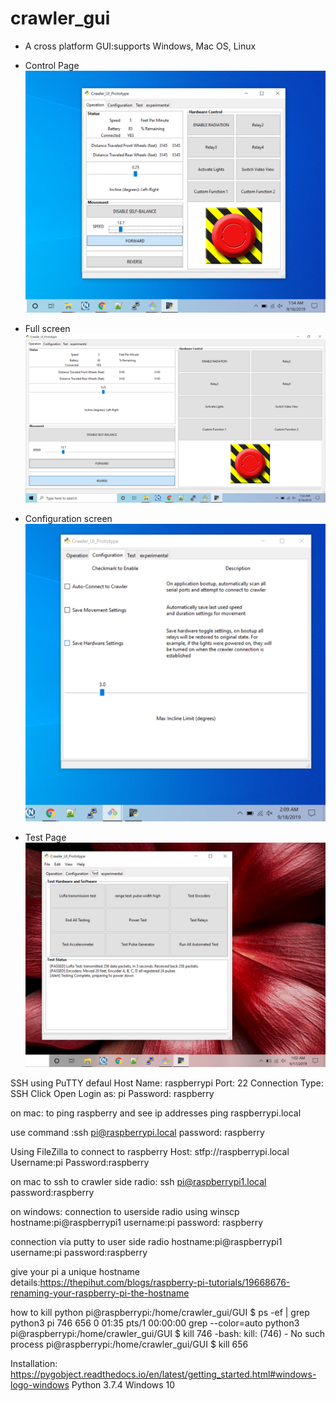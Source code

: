 # crawler_gui
* A cross platform GUI:supports Windows, Mac OS, Linux

* Control Page
![Control Page](https://github.com/mhouse1/crawler_gui/blob/master/Documentation/GUI_View1.PNG)

* Full screen
![Test Page](https://github.com/mhouse1/crawler_gui/blob/master/Documentation/GUI_View2.PNG)

* Configuration screen
![Test Page](https://github.com/mhouse1/crawler_gui/blob/master/Documentation/GUI_View3.PNG)


* Test Page
![Test Page](https://github.com/mhouse1/crawler_gui/blob/master/Documentation/GUI_View4.PNG)


SSH using PuTTY defaul
Host Name: raspberrypi
Port: 22
Connection Type: SSH
Click Open
Login as: pi
Password: raspberry


on mac:
to ping raspberry and see ip addresses
    ping raspberrypi.local

use command :ssh pi@raspberrypi.local
password: raspberry

Using FileZilla to connect to raspberry
Host: stfp://raspberrypi.local Username:pi Password:raspberry

on mac to ssh to crawler side radio: 
ssh pi@raspberrypi1.local
password:raspberry

on windows:
connection to userside radio using winscp
hostname:pi@raspberrypi1
username:pi
password: raspberry

connection via putty to user side radio
hostname:pi@raspberrypi1
username:pi
password:raspberry

give your pi a unique hostname
details:https://thepihut.com/blogs/raspberry-pi-tutorials/19668676-renaming-your-raspberry-pi-the-hostname

how to kill python
pi@raspberrypi:/home/crawler_gui/GUI $ ps -ef | grep python3
pi         746   656  0 01:35 pts/1    00:00:00 grep --color=auto python3
pi@raspberrypi:/home/crawler_gui/GUI $ kill 746
-bash: kill: (746) - No such process
pi@raspberrypi:/home/crawler_gui/GUI $ kill 656

Installation:
https://pygobject.readthedocs.io/en/latest/getting_started.html#windows-logo-windows
Python 3.7.4
Windows 10

